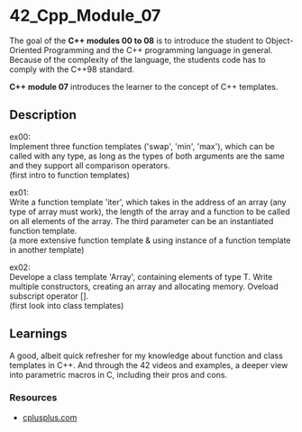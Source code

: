 # 42_Cpp_Module_07

The goal of the **C++ modules 00 to 08** is to introduce the student to Object-Oriented Programming and the C++ programming language in general.
Because of the complexity of the language, the students code has to comply with the C++98 standard.

**C++ module 07** introduces the learner to the concept of C++ templates.

## Description

ex00:  
Implement three function templates ('swap', 'min', 'max'), which can be called with any type, as long as the types of both arguments are the same and they support all comparison operators.  
(first intro to function templates)

ex01:  
Write a function template 'iter', which takes in the address of an array (any type of array must work), the length of the array and a function to be called on all elements of the array. The third parameter can be an instantiated function template.  
(a more extensive function template & using instance of a function template in another template)

ex02:  
Develope a class template 'Array', containing elements of type T. Write multiple constructors, creating an array and allocating memory. Oveload subscript operator [].  
(first look into class templates)

## Learnings

A good, albeit quick refresher for my knowledge about function and class templates in C++.
And through the 42 videos and examples, a deeper view into parametric macros in C, including their pros and cons.

### Resources

* [cplusplus.com](http://www.cplusplus.com/)

